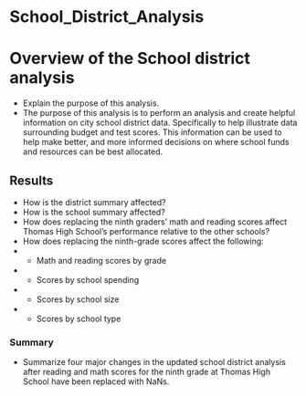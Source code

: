 # School_District_Analysis

# Overview of the School district analysis 
* Explain the purpose of this analysis.
* The purpose of this analysis is to perform an analysis and create helpful information on city school district data. Specifically to help illustrate data surrounding budget and test scores. This information can be used to help make better, and more informed decisions on where school funds and resources can be best allocated. 
## Results 
* How is the district summary affected?
* How is the school summary affected?
* How does replacing the ninth graders’ math and reading scores affect Thomas High School’s performance relative to the other schools?
* How does replacing the ninth-grade scores affect the following:
* *  Math and reading scores by grade
* * Scores by school spending
* * Scores by school size
* * Scores by school type
### Summary 
* Summarize four major changes in the updated school district analysis after reading and math scores for the ninth grade at Thomas High School have been replaced with NaNs.
